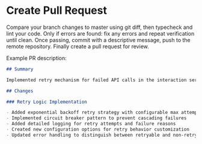 # Create Pull Request

Compare your branch changes to master using git diff, then typecheck and lint your code. Only if errors are found: fix any errors and repeat verification until clean. Once passing, commit with a descriptive message, push to the remote repository. Finally create a pull request for review.

Example PR description:

```markdown
## Summary

Implemented retry mechanism for failed API calls in the interaction service to improve reliability during transient network issues.

## Changes

### Retry Logic Implementation

- Added exponential backoff retry strategy with configurable max attempts (default: 3)
- Implemented circuit breaker pattern to prevent cascading failures
- Added detailed logging for retry attempts and failure reasons
- Created new configuration options for retry behavior customization
- Updated error handling to distinguish between retryable and non-retryable errors
```
